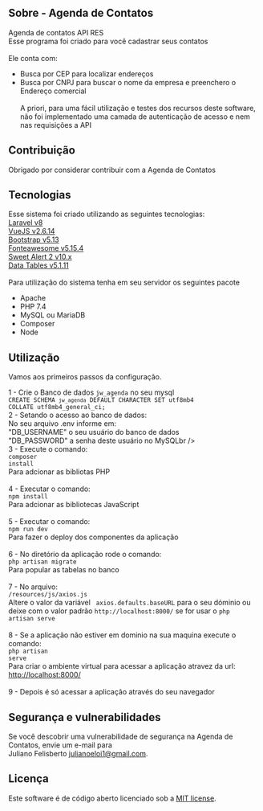 ## Sobre - Agenda de Contatos
Agenda de contatos API RES<br />
Esse programa foi criado para você cadastrar seus contatos<br /><br />
Ele conta com:<br />
- Busca por CEP para localizar endereços<br />
- Busca por CNPJ para buscar o nome da empresa e preenchero o Endereço comercial<br /><br />
A priori, para uma fácil utilização e testes dos recursos deste software, não foi implementado uma camada de autenticação de acesso e nem nas requisições a API<br />

## Contribuição
Obrigado por considerar contribuir com a Agenda de Contatos

## Tecnologias
Esse sistema foi criado utilizando as seguintes tecnologias:<br />
<a href="https://laravel.com/">Laravel v8</a><br />
<a href="https://vuejs.org/">VueJS v2.6.14</a><br />
<a href="https://getbootstrap.com/">Bootstrap v5.13</a><br />
<a href="https://fontawesome.com/">Fonteawesome v5.15.4</a><br />
<a href="https://sweetalert2.github.io/">Sweet Alert 2 v10.x</a><br />
<a href="https://datatables.net/">Data Tables v5.1.11</a><br />
<br />
Para utilização do sistema tenha em seu servidor os seguintes pacote<br />
- Apache<br />
- PHP 7.4<br />
- MySQL ou MariaDB<br />
- Composer<br />
- Node<br />

## Utilização
Vamos aos primeiros passos da configuração.

1 - Crie o Banco de dados <code>jw_agenda</code> no seu mysql<br />
    <code>CREATE SCHEMA `jw_agenda` DEFAULT CHARACTER SET utf8mb4 COLLATE utf8mb4_general_ci;</code>
<br />
2 - Setando o acesso ao banco de dados:<br />
    No seu arquivo .env informe em:<br />
    "DB_USERNAME" o seu usuário do banco de dados<br />
    "DB_PASSWORD" a senha deste usuário no MySQLbr />
<br />
3 - Execute o comando:<br />
    <code>composer install</code><br />
    Para adcionar as bibliotas PHP<br />
<br />
4 - Executar o comando:<br />
    <code>npm install</code><br />
    Para adcionar as bibliotecas JavaScript<br />
<br />
5 - Executar o comando:<br />
    <code>npm run dev</code><br />
    Para fazer o deploy dos componentes da aplicação<br />
<br />
6 - No diretório da aplicação rode o comando:<br />
    <code>php artisan migrate</code><br />
    Para popular as tabelas no banco<br />
<br />
7 - No arquivo:<br />
    <code>/resources/js/axios.js</code><br />
    Altere o valor da variável <code> axios.defaults.baseURL</code> para o seu dóminio ou deixe com o valor padrão <code>http://localhost:8000/</code> se for usar o <code>php artisan serve</code><br />
<br />
8 - Se a aplicação não estiver em dominio na sua maquina execute o comando:<br />
    <code>php artisan serve</code><br />
    Para criar o ambiente virtual para acessar a aplicação atravez da url:<br />
    <a href="http://localhost:8000">http://localhost:8000/</a><br />
<br />
9 - Depois é só acessar a aplicação através do seu navegador<br />

## Segurança e vulnerabilidades
Se você descobrir uma vulnerabilidade de segurança na Agenda de Contatos, envie um e-mail para<br />
Juliano Felisberto [julianoeloi1@gmail.com](mailto:julianoeloi1@gmail.com).<br />

## Licença
Este software é de código aberto licenciado sob a [MIT license](https://opensource.org/licenses/MIT).
